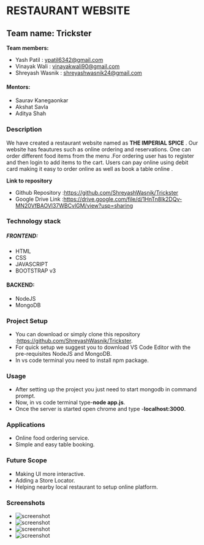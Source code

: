 # **RESTAURANT WEBSITE**
## Team name: Trickster
**Team members:**
* Yash Patil : ypatil6342@gmail.com
* Vinayak Wali : vinayakwali90@gmail.com
* Shreyash Wasnik : shreyashwasnik24@gmail.com
#### Mentors:
* Saurav Kanegaonkar
* Akshat Savla
* Aditya Shah

### Description  ###
We have created a restaurant website named as **THE IMPERIAL SPICE** . Our website has feautures such as online ordering and reservations.
One can order different food items from the menu .For ordering user has to register and then login to add items to the cart.
Users can pay online using debit card making it easy to order online as well as book a table online .  

**Link to repository**
* Github Repository :https://github.com/ShreyashWasnik/Trickster
* Google Drive Link :https://drive.google.com/file/d/1HnTn8lk2DQv-MN20VfBAOVl37WBCvlGM/view?usp=sharing

### Technology stack ###
##### FRONTEND: #####
* HTML
* CSS
* JAVASCRIPT
* BOOTSTRAP v3
#### BACKEND: #####
* NodeJS
* MongoDB

### Project Setup ###
* You can download or simply clone this repository :https://github.com/ShreyashWasnik/Trickster.
* For quick setup we suggest you to download VS Code Editor with the pre-requisites NodeJS and MongoDB. 
* In vs code terminal you need to install npm package.

### Usage ###
* After setting up the project you just need to start mongodb in command prompt.
* Now, in vs code terminal type-**node app.js**.
* Once the server is started open chrome and type -**localhost:3000**.
### Applications ###
* Online food ordering service.
* Simple and easy table booking. 
### Future Scope ###
* Making UI more interactive.
* Adding a Store Locator.
* Helping nearby local restaurant to setup online platform. 
### Screenshots ###
* ![screenshot](https://drive.google.com/file/d/1SEeAXYWzp3zeM7aU_UbbvgzHjpUpzhaZ/view?usp=sharing)
* ![screenshot](https://drive.google.com/file/d/1Xxjn2mQMqIqaqRiLpyyWPLNllQ_pLtIK/view?usp=sharing)
* ![screenshot](https://drive.google.com/file/d/19kDT7znY9jgrj-mEJRN0sjy-qxAPmkK4/view?usp=sharing)
* ![screenshot](https://drive.google.com/file/d/1kqGw9AjYOS4y5MqFZ8wchmZdAxhg-q8T/view?usp=sharing)


